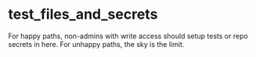 # test_files_and_secrets
For happy paths, non-admins with write access should setup tests or repo secrets in here. For unhappy paths, the sky is the limit.
